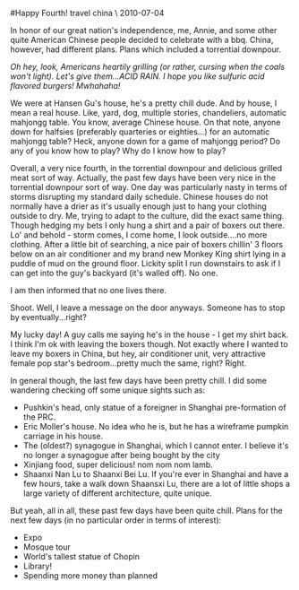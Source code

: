 <!-- layout: post
categories:
- travel
- china
title: Happy Fourth!
-->
#Happy Fourth!
<tag>travel</tag> <tag>china</tag> \\ 2010-07-04

In honor of our great nation's independence, me, Annie, and some other quite American Chinese people decided to celebrate with a bbq. China, however, had different plans. Plans which included a torrential downpour.

*Oh hey, look, Americans heartily grilling (or rather, cursing when the coals won't light). Let's give them...ACID RAIN. I hope you like sulfuric acid flavored burgers! Mwhahaha!*

We were at Hansen Gu's house, he's a pretty chill dude. And by house, I mean a real house. Like, yard, dog, multiple stories, chandeliers, automatic mahjongg table. You know, average Chinese house. On that note, anyone down for halfsies (preferably quarteries or eighties...) for an automatic mahjongg table? Heck, anyone down for a game of mahjongg period? Do any of you know how to play? Why do I know how to play?
<!-- more -->

Overall, a very nice fourth, in the torrential downpour and delicious grilled meat sort of way. Actually, the past few days have been very nice in the torrential downpour sort of way. One day was particularly nasty in terms of storms disrupting my standard daily schedule. Chinese houses do not normally have a drier as it's usually enough just to hang your clothing outside to dry. Me, trying to adapt to the culture, did the exact same thing. Though hedging my bets I only hung a shirt and a pair of boxers out there. Lo' and behold - storm comes, I come home, I look outside....no more clothing. After a little bit of searching, a nice pair of boxers chillin' 3 floors below on an air conditioner and my brand new Monkey King shirt lying in a puddle of mud on the ground floor. Lickity split I run downstairs to ask if I can get into the guy's backyard (it's walled off). No one.

I am then informed that no one lives there.

Shoot. Well, I leave a message on the door anyways. Someone has to stop by eventually...right?

My lucky day! A guy calls me saying he's in the house - I get my shirt back. I think I'm ok with leaving the boxers though. Not exactly where I wanted to leave my boxers in China, but hey, air conditioner unit, very attractive female pop star's bedroom...pretty much the same, right? Right.

In general though, the last few days have been pretty chill. I did some wandering checking off some unique sights such as:

* Pushkin's head, only statue of a foreigner in Shanghai pre-formation of the PRC.
* Eric Moller's house. No idea who he is, but he has a wireframe pumpkin carriage in his house.
* The (oldest?) synagogue in Shanghai, which I cannot enter. I believe it's no longer a synagogue after being bought by the city
* Xinjiang food, super delicious! nom nom nom lamb.
* Shaanxi Nan Lu to Shaanxi Bei Lu. If you're ever in Shanghai and have a few hours, take a walk down Shaansxi Lu, there are a lot of little shops a large variety of different architecture, quite unique.

But yeah, all in all, these past few days have been quite chill. Plans for the next few days (in no particular order in terms of interest):

* Expo
* Mosque tour
* World's tallest statue of Chopin
* Library!
* Spending more money than planned

